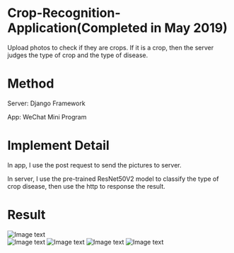 # Crop-Recognition-Application(Completed in May 2019)
Upload photos to check if they are crops. If it is a crop, then the server judges the type of crop and the type of disease.

# Method
Server: Django Framework 

App: WeChat Mini Program

# Implement Detail
In app, I use the post request to send the pictures to server.

In server, I use the pre-trained ResNet50V2 model to classify the type of crop disease, then use the http to response the result.

# Result 

![Image text](https://raw.githubusercontent.com/Bo-L/Crop-Recognition-Application/master/pictures/p1.png)  
![Image text](https://raw.githubusercontent.com/Bo-L/Crop-Recognition-Application/master/pictures/p2.png)
![Image text](https://raw.githubusercontent.com/Bo-L/Crop-Recognition-Application/master/pictures/p3.png)
![Image text](https://raw.githubusercontent.com/Bo-L/Crop-Recognition-Application/master/pictures/p4.png)
![Image text](https://raw.githubusercontent.com/Bo-L/Crop-Recognition-Application/master/pictures/p5.png)
